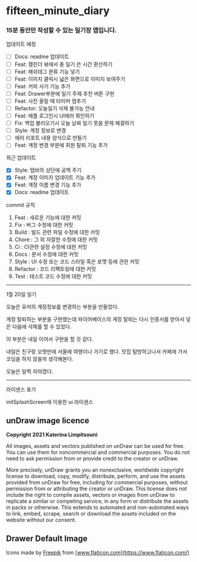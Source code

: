 # fifteen_minute_diary

### 15분 동안만 작성할 수 있는 일기장 앱입니다.

업데이트 예정
- [ ] Docs: readme 업데이트
- [ ] Feat: 캘린더 뷰에서 총 일기 쓴 시간 환산하기
- [ ] Feat: 해쉬태그 분류 기능 넣기
- [ ] Feat: 이미지 클릭시 넓은 화면으로 이미지 보여주기
- [ ] Feat: 커피 사기 기능 추가
- [ ] Feat: Drawer부분에 일기 주제 추천 버튼 구현
- [ ] Feat: 사진 올릴 때 타이머 멈추기
- [ ] Refactor: 오늘일기 삭제 불가능 안내
- [ ] Feat: 애플 로그인시 UI에러 확인하기
- [ ] Fix: 백업 불러오기시 오늘 날짜 일기 못씀 문제 해결하기
- [ ] Style: 계정 정보로 변경
- [ ] 에러 리포트 내용 양식으로 만들기
- [ ] Feat: 계정 변경 부분에 회원 탈퇴 기능 추가

최근 업데이트
- [X] Style: 탭바의 상단에 공백 주기
- [X] Feat: 계정 이미지 업데이트 기능 추가
- [X] Feat: 계정 이름 변경 기능 추가
- [X] Docs: readme 업데이트

commit 규칙
1. Feat : 새로운 기능에 대한 커밋
2. Fix : 버그 수정에 대한 커밋
3. Build : 빌드 관련 파일 수정에 대한 커밋
4. Chore : 그 외 자잘한 수정에 대한 커밋
5. Ci : CI관련 설정 수정에 대한 커밋
6. Docs : 문서 수정에 대한 커밋
7. Style : UI 수정 또는 코드 스타일 혹은 포맷 등에 관한 커밋
8. Refactor :  코드 리팩토링에 대한 커밋
9. Test : 테스트 코드 수정에 대한 커밋

---

1월 20일 일기

오늘은 유저의 계정정보를 변경하는 부분을 만들었다.

계정 탈퇴하는 부분을 구현했는데 파이어베이스의 계정 탈퇴는 다시 인증서를 받아서 넣은 다음에 삭제를 할 수 있었다.

이 부분은 내일 이어서 구현을 할 것 같다.

내일은 친구랑 오랫만에 서울에 여행이나 가기로 했다. 맛집 탐방하고나서 카페에 가서 코딩을 하지 않을까 생각해본다.

오늘은 일찍 자야겠다.

---

라이센스 표기

initSplashScreen에 이용한 ui 라이센스
## **unDraw image licence**

**Copyright 2021 Katerina Limpitsouni**

All images, assets and vectors published on unDraw can be used for free. You can use them for noncommercial and commercial purposes. You do not need to ask permission from or provide credit to the creator or unDraw.

More precisely, unDraw grants you an nonexclusive, worldwide copyright license to download, copy, modify, distribute, perform, and use the assets provided from unDraw for free, including for commercial purposes, without permission from or attributing the creator or unDraw. This license does not include the right to compile assets, vectors or images from unDraw to replicate a similar or competing service, in any form or distribute the assets in packs or otherwise. This extends to automated and non-automated ways to link, embed, scrape, search or download the assets included on the website without our consent.

## **Drawer Default Image**

 Icons made by [Freepik](https://www.freepik.com) from [www.flaticon.com](https://www.flaticon.com/)